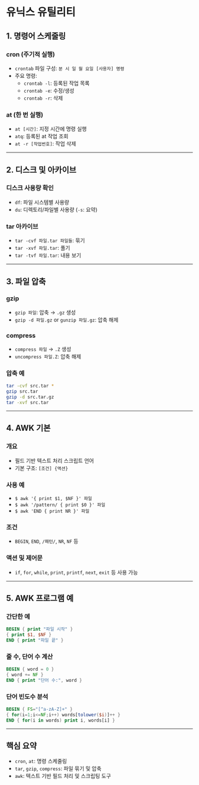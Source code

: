 # 유닉스 유틸리티

## 1. 명령어 스케줄링

### cron (주기적 실행)
- `crontab` 파일 구성: `분 시 일 월 요일 [사용자] 명령`
- 주요 명령:
  - `crontab -l`: 등록된 작업 목록
  - `crontab -e`: 수정/생성
  - `crontab -r`: 삭제

### at (한 번 실행)
- `at [시간]`: 지정 시간에 명령 실행
- `atq`: 등록된 at 작업 조회
- `at -r [작업번호]`: 작업 삭제

---

## 2. 디스크 및 아카이브

### 디스크 사용량 확인
- `df`: 파일 시스템별 사용량
- `du`: 디렉토리/파일별 사용량 (`-s`: 요약)

### tar 아카이브
- `tar -cvf 파일.tar 파일들`: 묶기
- `tar -xvf 파일.tar`: 풀기
- `tar -tvf 파일.tar`: 내용 보기

---

## 3. 파일 압축

### gzip
- `gzip 파일`: 압축 → `.gz` 생성
- `gzip -d 파일.gz` or `gunzip 파일.gz`: 압축 해제

### compress
- `compress 파일` → `.Z` 생성
- `uncompress 파일.Z`: 압축 해제

### 압축 예
```bash
tar -cvf src.tar *
gzip src.tar
gzip -d src.tar.gz
tar -xvf src.tar
```

---

## 4. AWK 기본

### 개요
- 필드 기반 텍스트 처리 스크립트 언어
- 기본 구조: `[조건] {액션}`

### 사용 예
- `$ awk '{ print $1, $NF }' 파일`
- `$ awk '/pattern/ { print $0 }' 파일`
- `$ awk 'END { print NR }' 파일`

### 조건
- `BEGIN`, `END`, `/패턴/`, `NR`, `NF` 등

### 액션 및 제어문
- `if`, `for`, `while`, `print`, `printf`, `next`, `exit` 등 사용 가능

---

## 5. AWK 프로그램 예

### 간단한 예
```awk
BEGIN { print "파일 시작" }
{ print $1, $NF }
END { print "파일 끝" }
```

### 줄 수, 단어 수 계산
```awk
BEGIN { word = 0 }
{ word += NF }
END { print "단어 수:", word }
```

### 단어 빈도수 분석
```awk
BEGIN { FS="[^a-zA-Z]+" }
{ for(i=1;i<=NF;i++) words[tolower($i)]++ }
END { for(i in words) print i, words[i] }
```

---

## 핵심 요약

- `cron`, `at`: 명령 스케줄링
- `tar`, `gzip`, `compress`: 파일 묶기 및 압축
- `awk`: 텍스트 기반 필드 처리 및 스크립팅 도구


